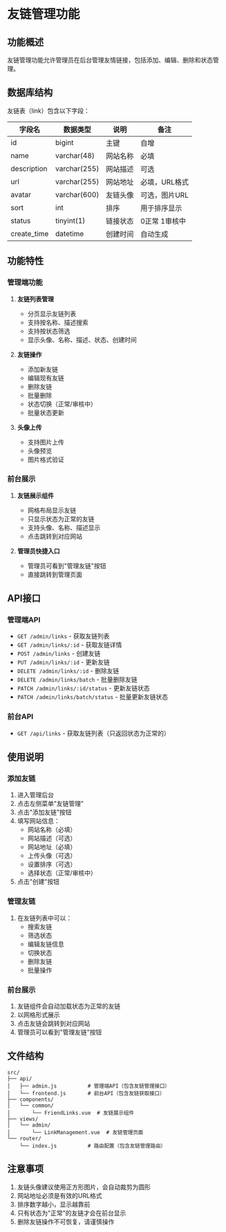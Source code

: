 # 友链管理功能

## 功能概述

友链管理功能允许管理员在后台管理友情链接，包括添加、编辑、删除和状态管理。

## 数据库结构

友链表（link）包含以下字段：

| 字段名 | 数据类型 | 说明 | 备注 |
|--------|----------|------|------|
| id | bigint | 主键 | 自增 |
| name | varchar(48) | 网站名称 | 必填 |
| description | varchar(255) | 网站描述 | 可选 |
| url | varchar(255) | 网站地址 | 必填，URL格式 |
| avatar | varchar(600) | 友链头像 | 可选，图片URL |
| sort | int | 排序 | 用于排序显示 |
| status | tinyint(1) | 链接状态 | 0正常 1审核中 |
| create_time | datetime | 创建时间 | 自动生成 |

## 功能特性

### 管理端功能

1. **友链列表管理**
   - 分页显示友链列表
   - 支持按名称、描述搜索
   - 支持按状态筛选
   - 显示头像、名称、描述、状态、创建时间

2. **友链操作**
   - 添加新友链
   - 编辑现有友链
   - 删除友链
   - 批量删除
   - 状态切换（正常/审核中）
   - 批量状态更新

3. **头像上传**
   - 支持图片上传
   - 头像预览
   - 图片格式验证

### 前台展示

1. **友链展示组件**
   - 网格布局显示友链
   - 只显示状态为正常的友链
   - 支持头像、名称、描述显示
   - 点击跳转到对应网站

2. **管理员快捷入口**
   - 管理员可看到"管理友链"按钮
   - 直接跳转到管理页面

## API接口

### 管理端API

- `GET /admin/links` - 获取友链列表
- `GET /admin/links/:id` - 获取友链详情
- `POST /admin/links` - 创建友链
- `PUT /admin/links/:id` - 更新友链
- `DELETE /admin/links/:id` - 删除友链
- `DELETE /admin/links/batch` - 批量删除友链
- `PATCH /admin/links/:id/status` - 更新友链状态
- `PATCH /admin/links/batch/status` - 批量更新友链状态

### 前台API

- `GET /api/links` - 获取友链列表（只返回状态为正常的）

## 使用说明

### 添加友链

1. 进入管理后台
2. 点击左侧菜单"友链管理"
3. 点击"添加友链"按钮
4. 填写网站信息：
   - 网站名称（必填）
   - 网站描述（可选）
   - 网站地址（必填）
   - 上传头像（可选）
   - 设置排序（可选）
   - 选择状态（正常/审核中）
5. 点击"创建"按钮

### 管理友链

1. 在友链列表中可以：
   - 搜索友链
   - 筛选状态
   - 编辑友链信息
   - 切换状态
   - 删除友链
   - 批量操作

### 前台展示

1. 友链组件会自动加载状态为正常的友链
2. 以网格形式展示
3. 点击友链会跳转到对应网站
4. 管理员可以看到"管理友链"按钮

## 文件结构

```
src/
├── api/
│   ├── admin.js          # 管理端API（包含友链管理接口）
│   └── frontend.js       # 前台API（包含友链获取接口）
├── components/
│   └── common/
│       └── FriendLinks.vue  # 友链展示组件
├── views/
│   └── admin/
│       └── LinkManagement.vue  # 友链管理页面
└── router/
    └── index.js          # 路由配置（包含友链管理路由）
```

## 注意事项

1. 友链头像建议使用正方形图片，会自动裁剪为圆形
2. 网站地址必须是有效的URL格式
3. 排序数字越小，显示越靠前
4. 只有状态为"正常"的友链才会在前台显示
5. 删除友链操作不可恢复，请谨慎操作
